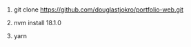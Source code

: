 ###
1. git clone https://github.com/douglastjokro/portfolio-web.git

2. nvm install 18.1.0

3. yarn
